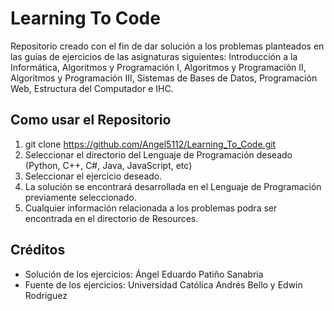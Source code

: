 # Learning To Code

Repositorio creado con el fin de dar solución a los problemas planteados en las guías de ejercicios de las asignaturas siguientes:
Introducción a la Informática, Algoritmos y Programación I, Algoritmos y Programación II, Algoritmos y Programación III, Sistemas
de Bases de Datos, Programación Web, Estructura del Computador e IHC.

## Como usar el Repositorio

1. git clone https://github.com/Angel5112/Learning_To_Code.git
2. Seleccionar el directorio del Lenguaje de Programación deseado (Python, C++, C#, Java, JavaScript, etc)
3. Seleccionar el ejercicio deseado.
4. La solución se encontrará desarrollada en el Lenguaje de Programación previamente seleccionado.
5. Cualquier información relacionada a los problemas podra ser encontrada en el directorio de Resources.

## Créditos

* Solución de los ejercicios: Ángel Eduardo Patiño Sanabria
* Fuente de los ejercicios: Universidad Católica Andrés Bello y Edwin Rodriguez
